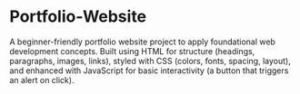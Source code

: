 # Portfolio-Website
A beginner-friendly portfolio website project to apply foundational web development concepts. Built using HTML for structure (headings, paragraphs, images, links), styled with CSS (colors, fonts, spacing, layout), and enhanced with JavaScript for basic interactivity (a button that triggers an alert on click).
